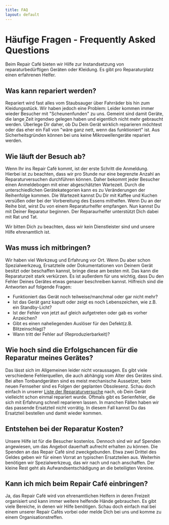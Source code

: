 ```yaml
---
title: FAQ
layout: default
---
```

Häufige Fragen - Frequently Asked Questions
==========

Beim Repair Café bieten wir Hilfe zur Instandsetzung von reparaturbedürftigen Geräten oder Kleidung. Es gibt pro Reparaturplatz einen erfahrenen Helfer.

Was kann repariert werden?
--------------------------
Repariert wird fast alles vom Staubsauger über Fahrräder bis hin zum Kleidungsstück.
Wir haben jedoch eine Problem:
Leider kommen immer wieder Besucher mit "Scheunenfunden" zu uns. Gemeint sind damit Geräte, die lange Zeit irgendwo gelegen haben und eigentlich nicht mehr gebraucht werden.
Überlege Dir daher, ob Du Dein Gerät wirklich reparieren möchtest oder das eher ein Fall von "wäre ganz nett, wenn das funktioniert" ist.
Aus Sicherheitsgründen können bei uns keine Mikrowellengeräte repariert werden.

Wie läuft der Besuch ab?
------------------------
Wenn Ihr ins Repair Café kommt, ist der erste Schritt die Anmeldung. Hierbei ist zu beachten, dass wir pro Stunde nur eine begrenzte Anzahl an Reparaturversuchen durchführen können. Daher bekommt jeder Besucher einen Anmeldebogen mit einer abgeschätzten Wartezeit. Durch die unterschiedlichen Gerätekategorien kann es zu Veränderungen der Reihenfolge kommen. Die Wartezeit kannst Du Dir mit Kaffee und Kuchen versüßen oder bei der Vorbereitung des Essens mithelfen. Wenn Du an der Reihe bist, wirst Du von einem Reparaturhelfer empfangen. Nun kannst Du mit Deiner Reparatur beginnen. Der Reparaurhelfer unterstützt Dich dabei mit Rat und Tat.

Wir bitten Dich zu beachten, dass wir kein Dienstleister sind und unsere Hilfe ehrenamtlich ist.

Was muss ich mitbringen?
------------------------
Wir haben viel Werkzeug und Erfahrung vor Ort. Wenn Du aber schon Spezialwerkzeug, Ersatzteile oder Dokumentationen von Deinem Gerät besitzt oder beschaffen kannst, bringe diese am besten mit. Das kann die Reparaturzeit stark verkürzen.
Es ist außerdem für uns wichtig, dass Du den Fehler Deines Gerätes etwas genauer beschreiben kannst. 
Hilfreich sind die Antworten auf folgende Fragen:
 
 * Funktioniert das Gerät noch teilweise/manchmal oder gar nicht mehr?
 * Ist das Gerät ganz kaputt oder zeigt es noch Lebenszeichen, wie z.B. ein Standby-Licht?
 * Ist der Fehler von jetzt auf gleich aufgetreten oder gab es vorher Anzeichen?
 * Gibt es einen naheliegenden Auslöser für den Defekt(z.B. Blitzeinschlag)?
 * Wann tritt der Fehler auf (Reproduzierbarkeit)?

Wie hoch sind die Erfolgschancen für die Reparatur meines Gerätes?
------------------------------------------------------------------
Das lässt sich im Allgemeinen leider nicht voraussagen. Es gibt viele verschiedene Fehlerquellen, die auch abhängig vom Alter des Gerätes sind. Bei alten Tonbandgeräten sind es meist mechanische Aussetzer, beim neuen Fernseher sind es Folgen der geplanten  Obsolesenz. Schau doch einfach in unserer <a href='http://repaircafe-bochum.de/reparaturen.html'>Liste der Reparaturversuche</a> nach, ob Dein Gerät vielleicht schon einmal repariert wurde. Oftmals gibt es Serienfehler, die sich mit Erfahrung schnell reparieren lassen. 
In manchen Fällen haben wir das passende Ersatzteil nicht vorrätig. In diesem Fall kannst Du das Ersatzteil bestellen und damit wieder kommen.

Entstehen bei der Reparatur Kosten?
----------------------------------
Unsere Hilfe ist für die Besucher kostenlos. Dennoch sind wir auf Spenden angewiesen, um das Angebot dauerhaft aufrecht erhalten zu können.
Die Spenden an das Repair Café sind zweckgebunden. Etwa zwei Drittel des Geldes geben wir für einen Vorrat an typischen Ersatzteilen aus. Weiterhin benötigen wir Spezialwerkzeug, das wir nach und nach anschaffen. Der kleine Rest geht als Aufwandsentschädigung an die beteiligten Vereine.  

Kann ich mich beim Repair Café einbringen?
------------------------------------------
Ja, das Repair Café wird von ehrenamtlichen Helfern in deren Freizeit organisiert und kann immer weitere helfende Hände gebrauchen.
Es gibt viele Bereiche, in denen wir Hilfe benötigen. Schau doch einfach mal bei einem unserer Repair Cafés vorbei oder melde Dich bei uns und komme zu einem Organisationstreffen.


